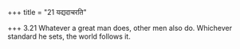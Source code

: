+++
title = "21 यद्यदाचरति"

+++
3.21 Whatever a great man does, other men also do. Whichever standard he
sets, the world follows it.
